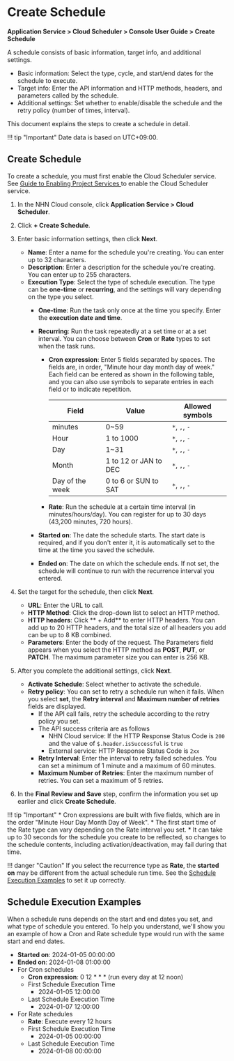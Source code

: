 # Create Schedule
**Application Service > Cloud Scheduler > Console User Guide > Create Schedule**


A schedule consists of basic information, target info, and additional settings.

* Basic information: Select the type, cycle, and start/end dates for the schedule to execute.
* Target info: Enter the API information and HTTP methods, headers, and parameters called by the schedule.
* Additional settings: Set whether to enable/disable the schedule and the retry policy (number of times, interval).

This document explains the steps to create a schedule in detail.

!!! tip "Important"
    Date data is based on UTC+09:00.


## Create Schedule

To create a schedule, you must first enable the Cloud Scheduler service. See [Guide to Enabling Project Services ](https://docs.nhncloud.com/en/nhncloud/en/console-guide/#guide-to-enabling-project-services) to enable the Cloud Scheduler service.

1. In the NHN Cloud console, click **Application Service > Cloud Scheduler**.
2. Click **+ Create Schedule**.

3. Enter basic information settings, then click **Next**.
    * **Name**: Enter a name for the schedule you're creating. You can enter up to 32 characters. 
    * **Description**: Enter a description for the schedule you're creating. You can enter up to 255 characters.
    * **Execution Type**: Select the type of schedule execution. The type can be **one-time** or **recurring**, and the settings will vary depending on the type you select.
        * **One-time**: Run the task only once at the time you specify. Enter the **execution date and time**.
        * **Recurring**: Run the task repeatedly at a set time or at a set interval. You can choose between **Cron** or **Rate** types to set when the task runs.
            * **Cron expression**: Enter 5 fields separated by spaces. The fields are, in order, "Minute hour day month day of week." Each field can be entered as shown in the following table, and you can also use symbols to separate entries in each field or to indicate repetition.
            
              | Field | Value | Allowed symbols |
              | --- | --- | --- |
              | minutes | 0~59 | `*`, `,`, `-` |
              | Hour | 1 to 1000 | `*`, `,`, `-` |
              | Day | 1~31 | `*`, `,`, `-` |
              | Month | 1 to 12 or JAN to DEC | `*`, `,`, `-` |
              | Day of the week | 0 to 6 or SUN to SAT | `*`, `,`, `-` | 
              
            * **Rate**: Run the schedule at a certain time interval (in minutes/hours/day). You can register for up to 30 days (43,200 minutes, 720 hours).
            
        * **Started on**: The date the schedule starts. The start date is required, and if you don't enter it, it is automatically set to the time at the time you saved the schedule.
        * **Ended on**: The date on which the schedule ends. If not set, the schedule will continue to run with the recurrence interval you entered.

4. Set the target for the schedule, then click **Next**.
    * **URL**: Enter the URL to call.
    * **HTTP Method**: Click the drop-down list to select an HTTP method.
    * **HTTP headers**: Click ** + Add** to enter HTTP headers. You can add up to 20 HTTP headers, and the total size of all headers you add can be up to 8 KB combined.
    * **Parameters**: Enter the body of the request. The Parameters field appears when you select the HTTP method as **POST**, **PUT**, or **PATCH**. The maximum parameter size you can enter is 256 KB.

5. After you complete the additional settings, click **Next**.
    * **Activate Schedule**: Select whether to activate the schedule.
    * **Retry policy**: You can set to retry a schedule run when it fails. When you select **set**, the **Retry interval** and **Maximum number of retries** fields are displayed.
        * If the API call fails, retry the schedule according to the retry policy you set.
        * The API success criteria are as follows
            * NHN Cloud service: If the HTTP Response Status Code is `200` and the value of `$.header.isSuccessful` is `true`
            * External service: HTTP Response Status Code is `2xx`
        * **Retry Interval**: Enter the interval to retry failed schedules. You can set a minimum of 1 minute and a maximum of 60 minutes.
        * **Maximum Number of Retries**: Enter the maximum number of retries. You can set a maximum of 5 retries.

6. In the **Final Review and Save** step, confirm the information you set up earlier and click **Create Schedule**.

!!! tip "Important"
    * Cron expressions are built with five fields, which are in the order "Minute Hour Day Month Day of Week".
    * The first start time of the Rate type can vary depending on the Rate interval you set.
    * It can take up to 30 seconds for the schedule you create to be reflected, so changes to the schedule contents, including activation/deactivation, may fail during that time.

!!! danger "Caution"
    If you select the recurrence type as **Rate**, the **started on** may be different from the actual schedule run time. See the [Schedule Execution Examples](create-schedule/#_3) to set it up correctly. 



## Schedule Execution Examples

When a schedule runs depends on the start and end dates you set, and what type of schedule you entered.
To help you understand, we'll show you an example of how a Cron and Rate schedule type would run with the same start and end dates.

* **Started on**: 2024-01-05 00:00:00
* **Ended on**: 2024-01-08 01:00:00
* For Cron schedules
    * **Cron expression**: 0 12 * * * (run every day at 12 noon)
    * First Schedule Execution Time
        * 2024-01-05 12:00:00
    * Last Schedule Execution Time
        * 2024-01-07 12:00:00
* For Rate schedules
    * **Rate**: Execute every 12 hours
    * First Schedule Execution Time
        * 2024-01-05 00:00:00
    * Last Schedule Execution Time
        * 2024-01-08 00:00:00